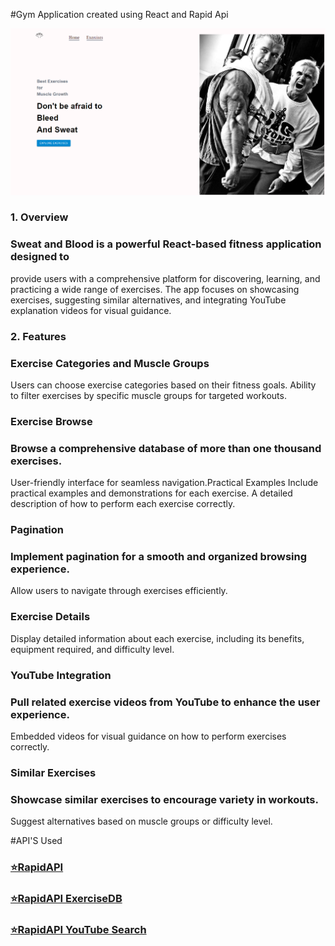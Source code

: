 #Gym Application created using React and Rapid Api

![React Application](https://github.com/kristiqn21/SweatAndBlood/blob/main/ReadMe.PNG)

### 1. Overview
### Sweat and Blood is a powerful React-based fitness application designed to 
provide users with a comprehensive platform for discovering, learning, and practicing a wide 
range of exercises. The app focuses on showcasing exercises, suggesting similar alternatives, and 
integrating YouTube explanation videos for visual guidance.


### 2. Features
### Exercise Categories and Muscle Groups
Users can choose exercise categories based on their fitness goals.
Ability to filter exercises by specific muscle groups for targeted workouts.
### Exercise Browse
### Browse a comprehensive database of more than one thousand exercises.
User-friendly interface for seamless navigation.Practical Examples
Include practical examples and demonstrations for each exercise.
A detailed description of how to perform each exercise correctly.
### Pagination
### Implement pagination for a smooth and organized browsing experience.
Allow users to navigate through exercises efficiently.
### Exercise Details
Display detailed information about each exercise, including its benefits, equipment required, and difficulty level.
### YouTube Integration
### Pull related exercise videos from YouTube to enhance the user experience.
Embedded videos for visual guidance on how to perform exercises correctly.
### Similar Exercises
### Showcase similar exercises to encourage variety in workouts.
Suggest alternatives based on muscle groups or difficulty level.




#API'S Used

### [⭐RapidAPI](https://rapidapi.com/hub?utm_source=youtube.com%2FJavaScriptMastery&utm_medium=referral&utm_campaign=DevRel%2F)
### [⭐RapidAPI ExerciseDB](https://rapidapi.com/justin-WFnsXH_t6/api/exercisedb?utm_source=youtube.com%2FJavaScriptMastery&utm_medium=referral&utm_campaign=DevRel)
### [⭐RapidAPI YouTube Search](https://rapidapi.com/h0p3rwe/api/youtube-search-and-download?utm_source=youtube.com%2FJavaScriptMastery&utm_medium=referral&utm_campaign=DevRel)